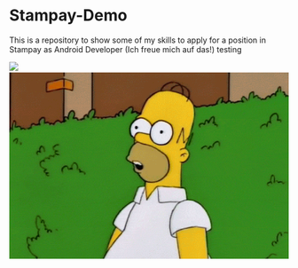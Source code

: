 # Stampay-Demo
This is a repository to show some of my skills to apply for a position in Stampay as Android Developer (Ich freue mich auf das!)
testing


![](stampay-kleine-demo01.gif)
![](gif.gif)
